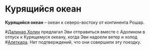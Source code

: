 # Курящийся океан

**Курящийся океан** – океан к северо-востоку от континента Рошар.

#[Далинар Холин](characters/dalinar) предлагал Эви отправиться вместе с Адолином в отпуск к Курящемуся океану, когда Эви надоели ветер и холод #[Алеткара](locations/alethkar). Нет подтверждений, что они совершили эту поездку.
